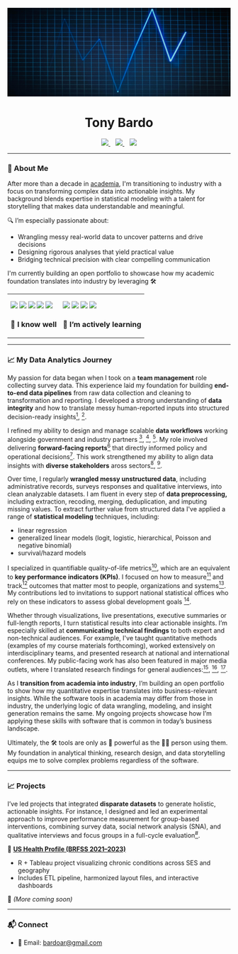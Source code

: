 <p align="center">
  <img src="https://github.com/tonybardo/tonybardo/blob/main/data_background.jpg" width="100%" height="200" alt="Data Background" />
</p>

<h1 align="center">Tony Bardo</h1>

<p align="center">
  <a href="https://github.com/tonybardo">
    <img src="https://img.shields.io/github/followers/tonybardo?label=GitHub&style=social" />
  </a>
  &nbsp;&nbsp;
  <a href="https://scholar.google.com/citations?user=JzoBYdcAAAAJ&hl=en" target="_blank">
    <img src="https://img.shields.io/badge/Google%20Scholar-Profile-blue?logo=googlescholar" />
  </a>
  &nbsp;&nbsp;
  <a href="#">
    <img src="https://visitor-badge.laobi.icu/badge?page_id=tonybardo.tonybardo" />
  </a>
</p>

---

### 🔬 About Me

After more than a decade in [academia](https://github.com/TonyBardo/TonyBardo/blob/main/academic_cv.pdf), I'm transitioning to industry with a focus on transforming complex data into actionable insights. My background blends expertise in statistical modeling with a talent for storytelling that makes data understandable and meaningful.

🔍 I’m especially passionate about:
- Wrangling messy real-world data to uncover patterns and drive decisions
- Designing rigorous analyses that yield practical value
- Bridging technical precision with clear compelling communication

I'm currently building an open portfolio to showcase how my academic foundation translates into industry by leveraging 🛠

<table>
  <tr>
    <td>
      <p>
        <img src="https://img.shields.io/badge/-R-276DC3?logo=r&logoColor=white" />
        <img src="https://img.shields.io/badge/-Stata-1a73e8?logo=data:image/svg+xml;base64,...&label=Stata" />
        <img src="https://img.shields.io/badge/-SAS-007ACC?logo=sas&logoColor=white" />
        <img src="https://img.shields.io/badge/-SPSS-FF6F61?logo=ibm&logoColor=white" />
        <img src="https://img.shields.io/badge/-Excel-217346?logo=microsoft-excel&logoColor=white" />
         <h3>🧰 I know well</h3>
      </p>
    </td>
    <td>
      <p>
        <img src="https://img.shields.io/badge/-SQL-4479A1?logo=postgresql&logoColor=white" />
        <img src="https://img.shields.io/badge/-Python-3776AB?logo=python&logoColor=white" />
        <img src="https://img.shields.io/badge/-Tableau-E97627?logo=tableau&logoColor=white" />
        <img src="https://img.shields.io/badge/-Power%20BI-F2C811?logo=powerbi&logoColor=black" />
        <h3>🚧 I’m actively learning</h3>
      </p>
    </td>
  </tr>
</table>

---

### 📈 My Data Analytics Journey

My passion for data began when I took on a **team management** role collecting survey data. This experience laid my foundation for building **end-to-end data pipelines** from raw data collection and cleaning to transformation and reporting. I developed a strong understanding of **data integrity** and how to translate messy human-reported inputs into structured decision-ready insights[<sup>1</sup>](https://github.com/TonyBardo/TonyBardo/blob/main/papers/2_Maume_Gender_Sleep_G%26S_2010.pdf), [<sup>2</sup>](https://github.com/TonyBardo/TonyBardo/blob/main/papers/1_Maume_Gender_Sleep_ASR_2009.pdf).

I refined my ability to design and manage scalable **data workflows** working alongside government and industry partners [<sup>3</sup>](https://github.com/TonyBardo/TonyBardo/blob/main/papers/5_Applebaum_CareMngt_JGCM_2014.pdf), [<sup>4</sup>](https://github.com/TonyBardo/TonyBardo/blob/main/papers/R6_Mehdizadeh_OHCounty_2014.pdf), [<sup>5</sup>](https://github.com/TonyBardo/TonyBardo/blob/main/papers/R2_Mehdizadeh_PACE_tri_2009.pdf). My role involved delivering **forward-facing reports**[<sup>6</sup>](https://github.com/TonyBardo/TonyBardo/blob/main/papers/R4_Applebaum_TransitionsS_2011.pdf) that directly informed policy and operational decisions[<sup>7</sup>](https://github.com/TonyBardo/TonyBardo/blob/main/papers/R5_Applebaum_TransitionsL_2011.pdf). This work strengthened my ability to align data insights with **diverse stakeholders** aross sectors[<sup>8</sup>](https://github.com/TonyBardo/TonyBardo/blob/main/papers/6_Bardo_Transitions_JAG_2014.pdf), [<sup>9</sup>](https://github.com/TonyBardo/TonyBardo/blob/main/papers/C1b2_Applebaum_Global_2019.pdf).

Over time, I regularly **wrangled messy unstructured data**, including administrative records, surveys responses and qualitative interviews, into clean analyzable datasets. I am fluent in every step of **data preprocessing,** including extraction, recoding, merging, deduplication, and imputing missing values. To extract further value from structured data I've applied a range of **statistical modeling** techniques, including: 
- linear regression
- generalized linear models (logit, logistic, hierarchical, Poisson and negative binomial)
- survival/hazard models

I specialized in quantifiable quality-of-life metrics[<sup>10</sup>]( https://link.springer.com/journal/11205), which are an equivalent to **key performance indicators (KPIs)**. I focused on how to measure[<sup>11</sup>](https://github.com/TonyBardo/TonyBardo/blob/main/papers/7_Bardo_DomSat_SIR_2014.pdf) and track[<sup>12</sup>](https://github.com/TonyBardo/TonyBardo/blob/main/papers/10_Bardo_Happy_APC_SPPS_2017.pdf) outcomes that matter most to people, organizations and systems[<sup>13</sup>](https://github.com/TonyBardo/TonyBardo/blob/main/papers/11_Bardo_HappyDomSat_ALCR_2017.pdf). My contributions led to invitations to support national statistical offices who rely on these indicators to assess global development goals [<sup>14</sup>](https://github.com/TonyBardo/TonyBardo/blob/main/papers/New-Frontiers-in-Subjective-Well-being-Measurement-4-March-2024-Agenda.pdf).

Whether through visualizations, live presentations, executive summaries or full-length reports, I turn statistical results into clear actionable insights. I’m especially skilled at **communicating technical findings** to both expert and non-technical audiences.
For example, I've taught quantitative methods (examples of my course materials forthcoming), worked extensively on interdisciplinary teams, and presented research at national and international conferences. My public-facing work has also been featured in major media outlets, where I translated research findings for general audiences:[<sup>15</sup>](https://kffhealthnews.org/news/now-more-of-us-can-count-on-more-time-dodging-the-dementia-bullet/), [<sup>16</sup>](https://www.prb.org/resources/happily-ever-after-research-offers-clues-on-what-shapes-happiness-and-life-satisfaction-after-age-65/), [<sup>17</sup>](https://www.niussp.org/health-and-mortality/racial-disparities-in-disability-and-in-long-and-happy-living-in-america/).

As I **transition from academia into industry**, I’m building an open portfolio to show how my quantitative expertise translates into business-relevant insights. While the software tools in academia may differ from those in industry, the underlying logic of data wrangling, modeling, and insight generation remains the same. My ongoing projects showcase how I’m applying these skills with software that is common in today’s business landscape.

Ultimately, the 🛠 tools are only as 💪 powerful as the 🧑‍💻 person using them. My foundation in analytical thinking, research design, and data storytelling equips me to solve complex problems regardless of the software.

---

### 📈 Projects

I’ve led projects that integrated **disparate datasets** to generate holistic, actionable insights. For instance, I designed and led an experimental approach to improve performance measurement for group-based interventions, combining survey data, social network analysis (SNA), and qualitative interviews and focus groups in a full-cycle evaluation[<sup>#</sup>](https://github.com/TonyBardo/TonyBardo/blob/main/papers/Manuscript_JHSE_v2.pdf).


🚀 **[US Health Profile (BRFSS 2021–2023)](https://github.com/tonybardo/brfss-etl)**
- R + Tableau project visualizing chronic conditions across SES and geography
- Includes ETL pipeline, harmonized layout files, and interactive dashboards

🧪 *(More coming soon)*

---
### 📬 Connect

- 📧 Email: bardoar@gmail.com
